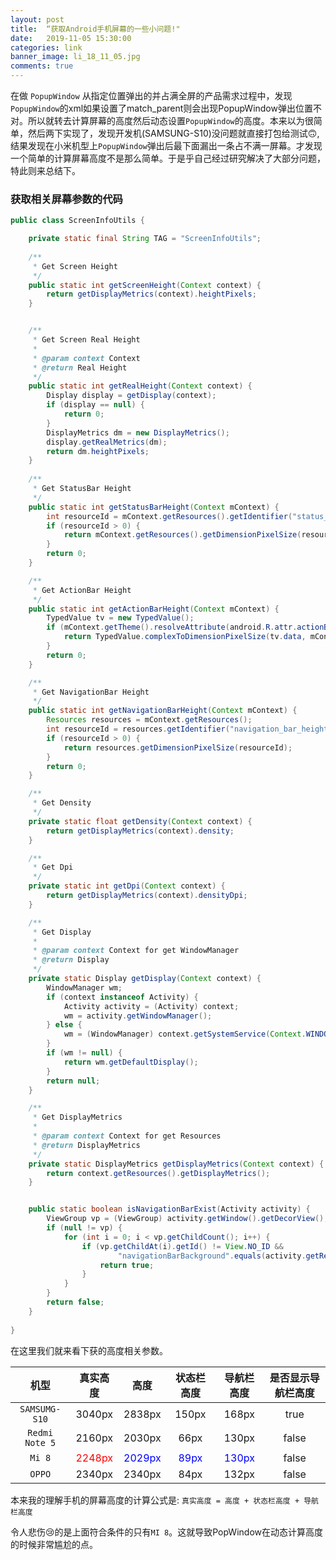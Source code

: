 ```yaml
---
layout: post
title:  “获取Android手机屏幕的一些小问题!"
date:   2019-11-05 15:30:00
categories: link
banner_image: li_18_11_05.jpg
comments: true
---
```


在做 `PopupWindow` 从指定位置弹出的并占满全屏的产品需求过程中，发现`PopupWindow`的xml如果设置了match_parent则会出现PopupWindow弹出位置不对。所以就转去计算屏幕的高度然后动态设置`PopupWindow`的高度。本来以为很简单，然后两下实现了，发现开发机(SAMSUNG-S10)没问题就直接打包给测试🙃,结果发现在小米机型上`PopupWindow`弹出后最下面漏出一条占不满一屏幕。才发现一个简单的计算屏幕高度不是那么简单。于是乎自己经过研究解决了大部分问题，特此则来总结下。

### 获取相关屏幕参数的代码

```java
public class ScreenInfoUtils {

    private static final String TAG = "ScreenInfoUtils";
    
    /**
     * Get Screen Height
     */
    public static int getScreenHeight(Context context) {
        return getDisplayMetrics(context).heightPixels;
    }


    /**
     * Get Screen Real Height
     *
     * @param context Context
     * @return Real Height
     */
    public static int getRealHeight(Context context) {
        Display display = getDisplay(context);
        if (display == null) {
            return 0;
        }
        DisplayMetrics dm = new DisplayMetrics();
        display.getRealMetrics(dm);
        return dm.heightPixels;
    }
    
    /**
     * Get StatusBar Height
     */
    public static int getStatusBarHeight(Context mContext) {
        int resourceId = mContext.getResources().getIdentifier("status_bar_height", "dimen", "android");
        if (resourceId > 0) {
            return mContext.getResources().getDimensionPixelSize(resourceId);
        }
        return 0;
    }

    /**
     * Get ActionBar Height
     */
    public static int getActionBarHeight(Context mContext) {
        TypedValue tv = new TypedValue();
        if (mContext.getTheme().resolveAttribute(android.R.attr.actionBarSize, tv, true)) {
            return TypedValue.complexToDimensionPixelSize(tv.data, mContext.getResources().getDisplayMetrics());
        }
        return 0;
    }

    /**
     * Get NavigationBar Height
     */
    public static int getNavigationBarHeight(Context mContext) {
        Resources resources = mContext.getResources();
        int resourceId = resources.getIdentifier("navigation_bar_height", "dimen", "android");
        if (resourceId > 0) {
            return resources.getDimensionPixelSize(resourceId);
        }
        return 0;
    }

    /**
     * Get Density
     */
    private static float getDensity(Context context) {
        return getDisplayMetrics(context).density;
    }

    /**
     * Get Dpi
     */
    private static int getDpi(Context context) {
        return getDisplayMetrics(context).densityDpi;
    }

    /**
     * Get Display
     *
     * @param context Context for get WindowManager
     * @return Display
     */
    private static Display getDisplay(Context context) {
        WindowManager wm;
        if (context instanceof Activity) {
            Activity activity = (Activity) context;
            wm = activity.getWindowManager();
        } else {
            wm = (WindowManager) context.getSystemService(Context.WINDOW_SERVICE);
        }
        if (wm != null) {
            return wm.getDefaultDisplay();
        }
        return null;
    }

    /**
     * Get DisplayMetrics
     *
     * @param context Context for get Resources
     * @return DisplayMetrics
     */
    private static DisplayMetrics getDisplayMetrics(Context context) {
        return context.getResources().getDisplayMetrics();
    }


    public static boolean isNavigationBarExist(Activity activity) {
        ViewGroup vp = (ViewGroup) activity.getWindow().getDecorView();
        if (null != vp) {
            for (int i = 0; i < vp.getChildCount(); i++) {
                if (vp.getChildAt(i).getId() != View.NO_ID &&
                        "navigationBarBackground".equals(activity.getResources().getResourceEntryName(vp.getChildAt(i).getId()))) {
                    return true;
                }
            }
        }
        return false;
    }
    
}
```

在这里我们就来看下获的高度相关参数。

| 机型       | 真实高度   |高度|  状态栏高度| 导航栏高度| 是否显示导航栏高度|
| :-: | :-: |:-: |:-: |:-: |:-: |
| `SAMSUMG-S10`|  3040px |   2838px     |   150px    |    168px   |true|
| `Redmi Note 5`| 2160px |   2030px     |    66px   |   130px    | false     |
| `Mi 8`    | <font color = red>2248px</font>  |  <font color = blue>2029px</font>     |    <font color = blue>89px</font>   |   <font color = blue>130px</font>    |  false     |
| `OPPO`     |   2340px   |   2340px    |  84px     |   132px    |  false     |

本来我的理解手机的屏幕高度的计算公式是: `真实高度 = 高度 + 状态栏高度 + 导航栏高度`

令人悲伤😢的是上面符合条件的只有`MI 8`。这就导致PopWindow在动态计算高度的时候非常尴尬的点。

